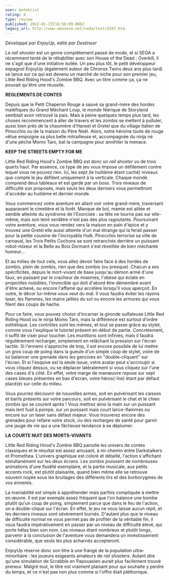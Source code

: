 ```yaml
---
user: Antekrist
rating: 4
type: review
published: 2012-01-23T16:58:09.000Z
legacy_url: http://www.emunova.net/veda/test/4207.htm
---
```

_Développé par EnjoyUp, édité par Destineer_  

  

Le _rail shooter_ est un genre complètement passé de mode, et si SEGA a récemment tenté de le réhabiliter avec son House of the Dead : Overkill, il ne s'agit que d'une initiative isolée. Un peu plus tôt, le petit développeur espagnol EnjoyUp (également auteur de Chronos Twins deux ans plus tard) se lance sur ce qui est devenu un marché de niche pour son premier jeu, Little Red Riding Hood's Zombie BBQ. Avec un titre comme ça, ça ne pouvait qu'être une réussite.  

  

**REGLEMENTS DE CONTES**  

Depuis que le Petit Chaperon Rouge a sauvé sa grand-mère des hordes maléfiques du Grand Méchant Loup, le monde féérique de Storyland semblait avoir retrouvé la paix. Mais à peine quelques temps plus tard, les choses recommencent à aller de travers et les zombis se mettent à pulluler, aussi bien près de la chaumière d'Hansel et Gretel que du village italien de Pinocchio ou de la maison du Père Noël. Alors, notre héroïne toute de rouge vêtue empoigne sa plus belle mitrailleuse et, accompagnée du ninja né d'une pêche Momo Taro, bat la campagne pour annihiler la menace.  

  

**KEEP THE STREETS EMPTY FOR ME**  

Little Red Riding Hood's Zombie BBQ est donc un _rail shooter_ vu de trois quarts haut. Par essence, ce type de jeu vous impose un défilement contre lequel vous ne pouvez rien. Ici, les sept (le huitième étant caché) niveaux que compte le jeu défilent uniquement à la verticale. Chaque monde comprend deux tableaux et est gardé par un boss. Trois niveaux de difficulté son proposés, mais seuls les deux derniers vous permettront d'accéder au huitième et dernier monde.  

Vous commencez votre aventure en allant voir votre grand-mère, traversant auparavant le cimetière et la forêt. Manque de bol, mamie est alitée et semble atteinte du syndrome de l'Exorciste : sa tête ne tourne pas sur elle-même, mais son teint verdâtre n'est pas des plus ragoutants. Poursuivant votre aventure, vous vous rendez vers la maison en pain d'épice et y trouvez une Gretel elle aussi atteinte d'un mal étrange qui la ferait passer pour la petite cousine de l'incroyable Hulk. Pinocchio terrorise sa ville de carnaval, les Trois Petits Cochons se sont retranchés derrière un puissant robot-mixeur et la Belle au Bois Dormant s'est réveillée de bien méchante humeur...  

Et au milieu de tout cela, vous allez devoir faire face à des hordes de zombis, plein de zombis, rien que des zombis (ou presque). Chacun a ses spécificités, depuis le mort-vivant de base jusqu'au démon armé d'une faux, en passant par le cracheur de miasmes, l'obèse qui éclate en projectiles nuisibles, l'invincible qui doit d'abord être démembré avant d'être achevé, ou encore l'affamé qui accélère lorsqu'il vous aperçoit. En outre, le décor lui-même vous veut du mal. Il vous faudra éviter les rayons laser, les flammes, les mains jaillies du sol ou encore les armures qui vous filent des coups de hache.  

Pour ce faire, vous pouvez choisir d'incarner la gironde sulfateuse Little Red Riding Hood ou le ninja Momo Taro, mais la différence est surtout d'ordre esthétique. Les contrôles sont les mêmes, et tout se passe grâce au stylet, comme vous l'explique le tutoriel présent en début de partie. Concrètement, il suffit de viser pour toucher. Les munitions sont infinies, mais il faudra régulièrement recharger, simplement en relâchant la pression sur l'écran tactile. Si l'ennemi s'approche de trop, il est encore possible de lui mettre un gros coup de poing dans la gueule d'un simple coup de stylet, voire de lui balancer une grenade dans les gencives en "double-cliquant" sur l'écran. Et si l'esquive est la seule issue, votre avatar peut s'accroupir si vous cliquez dessus, ou se déplacer latéralement si vous cliquez sur l'une des cases d'à côté. En effet, votre marge de manœuvre repose sur sept cases bleues présentes en bas d'écran, votre héros(-ïne) étant par défaut placé(e) sur celle du milieu.  

Vous pourrez découvrir de nouvelles armes, soit en pulvérisant les caisses et barils présents sur votre parcours, soit en pulvérisant le chat et le chien zombis qui se courent après ! Vous mettrez ainsi la main sur un puissant mais lent fusil à pompe, sur un puissant mais court lance-flammes ou encore sur un laser sans défaut majeur. Vous trouverez encore des grenades pour refaire votre stock, ou des recharges de santé pour garnir une jauge de vie qui a une fâcheuse tendance à se déplumer.  

  

**LA COURTE NUIT DES MORTS-VIVANTS**  

Little Red Riding Hood's Zombie BBQ parodie les univers de contes classiques et le résultat est assez amusant, à mi-chemin entre Darkstalkers et Promethea. L'univers graphique est coloré et détaillé, l'action s'affichant simultanément sur les deux écrans. Les zombis jouissent de nombreuses animations d'une fluidité exemplaire, et la partie musicale, aux petits accents rock, est plutôt plaisante, quand bien même elle se retrouve souvent noyée sous les bruitages des différents tirs et des borborygmes de vos ennemis.  

La maniabilité est simple à appréhender mais parfois compliquée à mettre en œuvre. Il est par exemple assez fréquent que l'on balance une bombe plutôt qu'un coup de poing, simplement parce que dans le feu de l'action, on a double-cliqué sur l'écran. En effet, le jeu ne vous laisse aucun répit, et les derniers niveaux sont sévèrement burnés. D'autant plus que le niveau de difficulté normal ne vous permet pas de profiter de la véritable fin, il vous faudra impérativement en passer par un niveau de difficulté élevé, qui porte hélas bien son nom. Les niveaux étant nombreux et plutôt longs, parvenir à la conclusion de l'aventure vous demandera un investissement considérable, que seuls les plus acharnés accepteront.  

EnjoyUp réserve donc son titre à une frange de la population ultra-minoritaire : les joueurs exigeants amateurs de _rail shooters_. Autant dire qu'une simulation de Scrabble en Papouasien aurait plus facilement trouvé preneur. Malgré tout, le titre est vraiment plaisant pour qui souhaite y perdre du temps, et ce n'est pas non plus comme si l'offre était pléthorique.